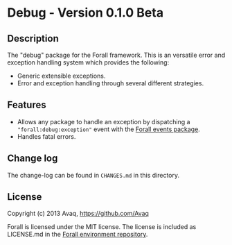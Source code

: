 # Debug - Version 0.1.0 Beta

## Description

The "debug" package for the Forall framework. This is an versatile error and exception
handling system which provides the following:

* Generic extensible exceptions.
* Error and exception handling through several different strategies.

## Features

* Allows any package to handle an exception by dispatching a `"forall:debug:exception"`
  event with the [Forall events package](https://github.com/ForallFramework/events.package).
* Handles fatal errors.

## Change log

The change-log can be found in `CHANGES.md` in this directory.

## License

Copyright (c) 2013 Avaq, https://github.com/Avaq

Forall is licensed under the MIT license. The license is included as LICENSE.md in the
[Forall environment repository](https://github.com/ForallFramework/Forall).

